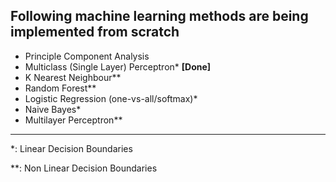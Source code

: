 ## Following machine learning methods are being implemented from scratch

* Principle Component Analysis
* Multiclass (Single Layer) Perceptron* **[Done]**
* K Nearest Neighbour**
* Random Forest**
* Logistic Regression (one-vs-all/softmax)*
* Naive Bayes*
* Multilayer Perceptron**
--------------------------------
*: Linear Decision Boundaries

**: Non Linear Decision Boundaries
